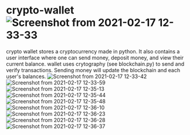 # crypto-wallet![Screenshot from 2021-02-17 12-33-33](https://user-images.githubusercontent.com/69428460/139671874-494b4454-190d-472f-a870-d9e123ac1a53.png)

crypto wallet stores a cryptocurrency made in python. It also contains a user interface where one can send money, deposit money, and view their current balance. 
wallet  uses crytography (see blockchain.py) to send and verify transactions. Sending money will update the blockchain and each user's balances.
![Screenshot from 2021-02-17 12-33-42](https://user-images.githubusercontent.com/69428460/139671909-9a30924a-5765-4d40-8f5b-415fae0378a2.png)
![Screenshot from 2021-02-17 12-33-59](https://user-images.githubusercontent.com/69428460/139671928-f7bd909b-8476-44a3-8eb2-09027ea0525e.png)
![Screenshot from 2021-02-17 12-35-13](https://user-images.githubusercontent.com/69428460/139671933-d3767eea-bf67-4826-92db-d1a1031c4afc.png)
![Screenshot from 2021-02-17 12-35-44](https://user-images.githubusercontent.com/69428460/139671939-8affc36d-5af7-40e0-a74a-3f614f6803ed.png)
![Screenshot from 2021-02-17 12-35-48](https://user-images.githubusercontent.com/69428460/139671942-9e9260ae-cd23-43d0-8f27-f618237020f2.png)
![Screenshot from 2021-02-17 12-36-10](https://user-images.githubusercontent.com/69428460/139671945-42981bbb-441e-4b02-99a8-5ecc83aa2c98.png)
![Screenshot from 2021-02-17 12-36-23](https://user-images.githubusercontent.com/69428460/139671950-124d5fa9-d730-4f66-9322-39b2619989e2.png)
![Screenshot from 2021-02-17 12-36-28](https://user-images.githubusercontent.com/69428460/139671957-4102d5cc-fdb5-48a0-9f6c-8a4a5e536293.png)
![Screenshot from 2021-02-17 12-36-37](https://user-images.githubusercontent.com/69428460/139671967-0ae6165e-6f20-4062-b6cd-47962ee430fe.png)
